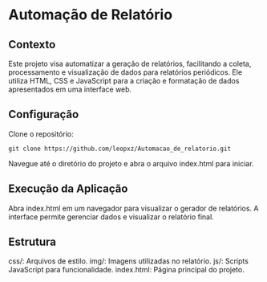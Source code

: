 # Automação de Relatório
## Contexto
Este projeto visa automatizar a geração de relatórios, facilitando a coleta, processamento e visualização de dados para relatórios periódicos. Ele utiliza HTML, CSS e JavaScript para a criação e formatação de dados apresentados em uma interface web.

## Configuração
Clone o repositório:
```
git clone https://github.com/leopxz/Automacao_de_relatorio.git
```
Navegue até o diretório do projeto e abra o arquivo index.html para iniciar.

## Execução da Aplicação
Abra index.html em um navegador para visualizar o gerador de relatórios. A interface permite gerenciar dados e visualizar o relatório final.

## Estrutura

css/: Arquivos de estilo.
img/: Imagens utilizadas no relatório.
js/: Scripts JavaScript para funcionalidade.
index.html: Página principal do projeto.
